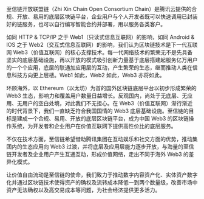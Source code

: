 至信链开放联盟链（Zhi Xin Chain Open Consortium Chain）是腾讯云提供的合规、开放、易用的底层区块链平台，企业用户与个人开发者既可以快速调用已封装好的链服务，也可以自行编写智能合约并部署，用以服务各类客户。

如同 HTTP & TCP/IP 之于 Web1（只读式信息互联网）的影响，如同 Android & IOS 之于 Web2（交互式信息互联网）的影响，我们认为区块链技术是下一代互联网 Web3（价值互联网）的核心支撑技术。每一代网络技术的繁荣无不是先具备坚实的底层基础设施，再以开放的模式吸引创新力量基于底层搭建起服务亿万用户的一个个应用，底层的联通加应用层的互动，产生繁荣的生态，继而推动人类在信息科技方向更上层楼。Web1 如此，Web2 如此，Web3 亦将如此。

环顾海外，以 Ethereum（以太坊）为首的国外区块链底层平台以初步形成繁荣的 Web3 生态，影响力和覆盖用户数量日益增长。反观国内，尚处于无底层、无应用、无用户的空白处境，对此我们不无担心。在 Web3（价值互联网）渐行渐近的时代背景下，我们一直缺乏符合我国国情的 Web3 底层基础设施。至信链的目标是建成一个合规、易用、开放的底层区块链平台，成为中国 Web3 的区块链操作系统，为开发者和企业用户在价值互联网下提供高性价比的底层服务。

不仅在技术方面，至信链希望借助腾讯集团在互动娱乐和社交方面的优势，推动集团内的生态应用向 Web3 过渡，并将底层及应用层能力逐步开放，与海量的至信链开发者及企业用户产生互通互动，形成价值网络，走出不同于海外 Web3 的差异化模式。

让价值自由流动是至信链的使命，我们致力于推动数字内容资产化、实体资产数字化并通过区块链技术使得资产的确权及流转成本降低一到两个数量级，改善市场中资产无法确权以及高交易成本等问题，为社会经济提供更多活力。
